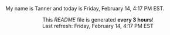 My name is Tanner and today is Friday, February 14, 4:17 PM EST.

<p align="center">This <i>README</i> file is generated <b>every 3 hours</b>!</br>Last refresh: Friday, February 14, 4:17 PM EST<br /></p>
